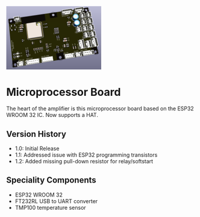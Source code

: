<img src="screenshot.png" width="50%">

# Microprocessor Board

The heart of the amplifier is this microprocessor board based on the ESP32 WROOM 32 IC. Now supports a HAT.

## Version History

- 1.0: Initial Release
- 1.1: Addressed issue with ESP32 programming transistors
- 1.2: Added missing pull-down resistor for relay/softstart 

## Speciality Components

* ESP32 WROOM 32
* FT232RL USB to UART converter
* TMP100 temperature sensor

